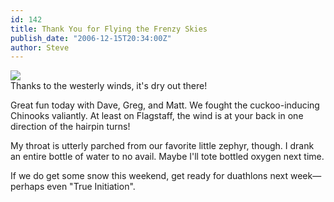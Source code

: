 ```yaml
---
id: 142
title: Thank You for Flying the Frenzy Skies
publish_date: "2006-12-15T20:34:00Z"
author: Steve
---
```

![](http://www.flagstafffrenzy.org/wp-content/uploads/2008/09/cracked_mud_nimb.jpg)  
Thanks to the westerly winds, it's dry out there!

Great fun today with Dave, Greg, and Matt. We fought the cuckoo-inducing Chinooks valiantly. At least on Flagstaff, the wind is at your back in one direction of the hairpin turns!

My throat is utterly parched from our favorite little zephyr, though. I drank an entire bottle of water to no avail. Maybe I'll tote bottled oxygen next time.

If we do get some snow this weekend, get ready for duathlons next week—perhaps even "True Initiation".
